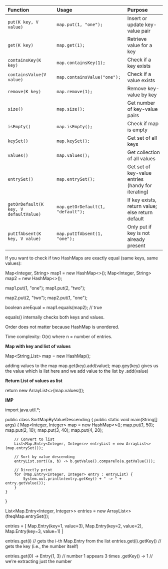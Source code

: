 
| Function | Usage | Purpose |
|:---------|:------|:--------|
| `put(K key, V value)` | `map.put(1, "one");` | Insert or update key-value pair |
| `get(K key)` | `map.get(1);` | Retrieve value for a key |
| `containsKey(K key)` | `map.containsKey(1);` | Check if a key exists |
| `containsValue(V value)` | `map.containsValue("one");` | Check if a value exists |
| `remove(K key)` | `map.remove(1);` | Remove key-value by key |
| `size()` | `map.size();` | Get number of key-value pairs |
| `isEmpty()` | `map.isEmpty();` | Check if map is empty |
| `keySet()` | `map.keySet();` | Get set of all keys |
| `values()` | `map.values();` | Get collection of all values |
| `entrySet()` | `map.entrySet();` | Get set of key-value entries (handy for iterating) |
| `getOrDefault(K key, V defaultValue)` | `map.getOrDefault(1, "default");` | If key exists, return value; else return default |
| `putIfAbsent(K key, V value)` | `map.putIfAbsent(1, "one");` | Only put if key is not already present |


If you want to check if two HashMaps are exactly equal (same keys, same values):

Map<Integer, String> map1 = new HashMap<>();
Map<Integer, String> map2 = new HashMap<>();

map1.put(1, "one");
map1.put(2, "two");

map2.put(2, "two");
map2.put(1, "one");

boolean areEqual = map1.equals(map2);  // true

equals() internally checks both keys and values.

Order does not matter because HashMap is unordered.

Time complexity: O(n) where n = number of entries.



**Map with key and list of values**

Map<String,List<String>> map = new HashMap();

adding values to the map
map.get(key).add(value);
map.gey(key) gives us the value which is list here and we add value to the list by .add(value)



**Return List of values as list**

return new ArrayList<>(map.values());


**IMP**


import java.util.*;

public class SortMapByValueDescending {
    public static void main(String[] args) {
        Map<Integer, Integer> map = new HashMap<>();
        map.put(1, 50);
        map.put(2, 10);
        map.put(3, 40);
        map.put(4, 20);

        // Convert to list
        List<Map.Entry<Integer, Integer>> entryList = new ArrayList<>(map.entrySet());

        // Sort by value descending
        entryList.sort((a, b) -> b.getValue().compareTo(a.getValue()));

        // Directly print
        for (Map.Entry<Integer, Integer> entry : entryList) {
            System.out.println(entry.getKey() + " -> " + entry.getValue());
        }
    }
}


List<Map.Entry<Integer, Integer>> entries 
= new ArrayList<>(freqMap.entrySet());

entries = [
  Map.Entry(key=1, value=3),
  Map.Entry(key=2, value=2),
  Map.Entry(key=3, value=1)
]

entries.get(i)             // gets the i-th Map.Entry from the list
entries.get(i).getKey()    // gets the key (i.e., the number itself)

entries.get(0) -> Entry(1, 3)   // number 1 appears 3 times
.getKey()     -> 1             // we’re extracting just the number
